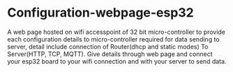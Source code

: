 # Configuration-webpage-esp32

A web page hosted on wifi accesspoint of 32 bit micro-controller to provide each configuration details to micro-controller required for data sending to server, detail include connection of Router(dhcp and static modes) To Server(HTTP, TCP, MQTT). Give details through web page and connect your esp32 board to your wifi connection and with your server to send data.

